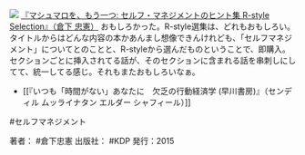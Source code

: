 
[![](https://images-fe.ssl-images-amazon.com/images/I/41Gce8EEY8L._SL160_.jpg)](http://www.amazon.co.jp/exec/obidos/ASIN/B00SUDGMTM/choiyaki81-22/ref=nosim)
[『マシュマロを、もう一つ: セルフ・マネジメントのヒント集 R-style Selection』（倉下 忠憲）](http://www.amazon.co.jp/exec/obidos/ASIN/B00SUDGMTM/choiyaki81-22/ref=nosim)
おもしろかった。R-style選集は、どれもおもしろい。タイトルからはどんな内容の本かあんまし想像できんけれども、「セルフマネジメント」についてとのことと、R-styleから選んだものということで、即購入。
セクションごとに挿入されてる話が、そのセクションに含まれる話を串刺しにしてて、統一してる感じ。それもまたおもしろいなぁ。

- [[『いつも「時間がない」あなたに　欠乏の行動経済学 (早川書房)』（センディル ムッライナタン エルダー シャフィール）]]

#セルフマネジメント 

著者： #倉下忠憲 
出版社： #KDP
発行：2015

